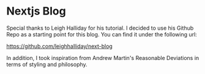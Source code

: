 # Nextjs Blog

Special thanks to Leigh Halliday for his tutorial. I decided to use his Github Repo as a starting point for this blog. You can find it under the following url:

https://github.com/leighhalliday/next-blog

In addition, I took inspiration from Andrew Martin's Reasonable Deviations in terms of styling and philosophy.